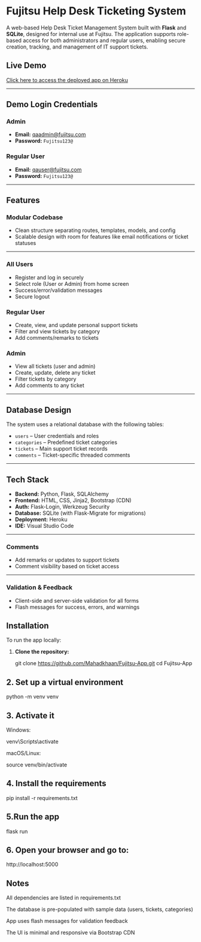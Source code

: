 #  Fujitsu Help Desk Ticketing System

A web-based Help Desk Ticket Management System built with **Flask** and **SQLite**, designed for internal use at Fujitsu. The application supports role-based access for both administrators and regular users, enabling secure creation, tracking, and management of IT support tickets.



##  Live Demo

 [Click here to access the deployed app on Heroku](https://ticket-management-fuji-3a9bed13a4ed.herokuapp.com)

---

##  Demo Login Credentials

###  Admin
- **Email:** qaadmin@fujitsu.com  
- **Password:** `Fujitsu123@`

###  Regular User
- **Email:** qauser@fujitsu.com  
- **Password:** `Fujitsu123@`

---

##  Features

###  Modular Codebase
- Clean structure separating routes, templates, models, and config
- Scalable design with room for features like email notifications or ticket statuses
  
---

###  All Users
- Register and log in securely
- Select role (User or Admin) from home screen
- Success/error/validation messages
- Secure logout

###  Regular User
- Create, view, and update personal support tickets
- Filter and view tickets by category
- Add comments/remarks to tickets

###  Admin
- View all tickets (user and admin)
- Create, update, delete any ticket
- Filter tickets by category
- Add comments to any ticket

---

##  Database Design

The system uses a relational database with the following tables:
- `users` – User credentials and roles
- `categories` – Predefined ticket categories
- `tickets` – Main support ticket records
- `comments` – Ticket-specific threaded comments

---

##  Tech Stack

- **Backend:** Python, Flask, SQLAlchemy
- **Frontend:** HTML, CSS, Jinja2, Bootstrap (CDN)
- **Auth:** Flask-Login, Werkzeug Security
- **Database:** SQLite (with Flask-Migrate for migrations)
- **Deployment:** Heroku
- **IDE:** Visual Studio Code

---

###  Comments
- Add remarks or updates to support tickets
- Comment visibility based on ticket access

---

###  Validation & Feedback
- Client-side and server-side validation for all forms
- Flash messages for success, errors, and warnings


##  Installation

To run the app locally:

1. **Clone the repository:**
   
   git clone https://github.com/Mahadkhaan/Fujitsu-App.git
   cd Fujitsu-App

## 2. Set up a virtual environment

python -m venv venv

## 3. Activate it

Windows:

venv\Scripts\activate

macOS/Linux:

source venv/bin/activate

## 4. Install the requirements

pip install -r requirements.txt

## 5.Run the app

flask run

## 6. Open your browser and go to:

http://localhost:5000

## Notes
All dependencies are listed in requirements.txt

The database is pre-populated with sample data (users, tickets, categories)

App uses flash messages for validation feedback

The UI is minimal and responsive via Bootstrap CDN

